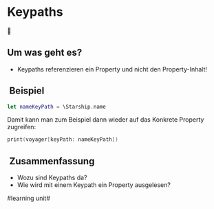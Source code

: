 # Keypaths
📍

## Um was geht es?
- Keypaths referenzieren ein Property und nicht den Property-Inhalt!

##  Beispiel
```swift
let nameKeyPath = \Starship.name
```

Damit kann man zum Beispiel dann wieder auf das Konkrete Property zugreifen: 

```swift
print(voyager[keyPath: nameKeyPath])
```

##  Zusammenfassung
- Wozu sind Keypaths da?
- Wie wird mit einem Keypath ein Property ausgelesen?

#learning unit#